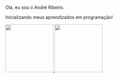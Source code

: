 Olá, eu sou o André Ribeiro.

Inicializando meus aprendizados em programação!

 <div>
  <a href="https://github.com/AndreRibeiro-Projects">
  <img height="150em" src="https://github-readme-stats.vercel.app/api?username=AndreRibeiro-Projects&show_icons=true&theme=chartreuse-dark&include_all_commits=true&count_private=true"/>
  <img height="150em" src="https://github-readme-stats.vercel.app/api/top-langs/?username=AndreRibeiro-Projects&layout=compact&langs_count=7&theme=chartreuse-dark"/>
</div>


